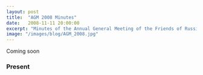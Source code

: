 ```yaml
---
layout: post
title:  "AGM 2008 Minutes"
date:   2008-11-11 20:00:00
excerpt: "Minutes of the Annual General Meeting of the Friends of Russia Dock Woodland Held 11th November, 2008 at 7.00pm"
image: "/images/blog/AGM_2008.jpg"
---
```


Coming soon

### Present